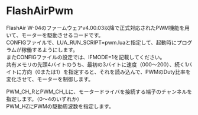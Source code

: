 # FlashAirPwm
FlashAir W-04のファームウェアv4.00.03以降で正式対応されたPWM機能を用いて、モーターを駆動させるコードです。  
CONFIGファイルで、LUA_RUN_SCRIPT=pwm.luaと指定して、起動時にプログラムが稼働するようにします。  
またCONFIGファイルの設定では、IFMODE=1を記載してください。  
共有メモリの先頭4バイトのうち、最初の3バイトに速度（000〜200）、続く1バイトに方向（0または1）を指定すると、それを読み込んで、PWMのDuty比率を変化させて、モーターを制御します。  

PWM_CH_RとPWM_CH_Lに、モータードライバを接続する端子のチャンネルを指定します。（0〜4のいずれか）  
PWM_HZにPWMの駆動周波数を指定します。  
